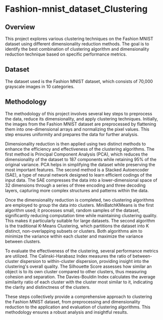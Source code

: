 # Fashion-mnist_dataset_Clustering

## Overview

This project explores various clustering techniques on the Fashion MNIST dataset using different dimensionality reduction methods. The goal is to identify the best combination of clustering algorithm and dimensionality reduction technique based on specific performance metrics.

## Dataset

The dataset used is the Fashion MNIST dataset, which consists of 70,000 grayscale images in 10 categories.

## Methodology

The methodology of this project involves several key steps to preprocess the data, reduce its dimensionality, and apply clustering techniques. Initially, the images from the Fashion MNIST dataset are preprocessed by flattening them into one-dimensional arrays and normalizing the pixel values. This step ensures uniformity and prepares the data for further analysis.

Dimensionality reduction is then applied using two distinct methods to enhance the efficiency and effectiveness of the clustering algorithms. The first method is Principal Component Analysis (PCA), which reduces the dimensionality of the dataset to 187 components while retaining 95% of the original variance. PCA helps in simplifying the dataset while preserving the most important features. The second method is a Stacked Autoencoder (SAE), a type of neural network designed to learn efficient codings of the input data. The SAE compresses the data into a lower-dimensional space of 32 dimensions through a series of three encoding and three decoding layers, capturing more complex structures and patterns within the data.

Once the dimensionality reduction is completed, two clustering algorithms are employed to group the data into clusters. MiniBatchKMeans is the first algorithm used; it processes small, random samples of the dataset, significantly reducing computation time while maintaining clustering quality. This makes it particularly suitable for large datasets. The second algorithm is the traditional K-Means Clustering, which partitions the dataset into K distinct, non-overlapping subsets or clusters. Both algorithms aim to minimize the variance within each cluster and maximize the variance between clusters.

To evaluate the effectiveness of the clustering, several performance metrics are utilized. The Calinski-Harabasz Index measures the ratio of between-cluster dispersion to within-cluster dispersion, providing insight into the clustering's overall quality. The Silhouette Score assesses how similar an object is to its own cluster compared to other clusters, thus measuring cohesion and separation. The Davies-Bouldin Index calculates the average similarity ratio of each cluster with the cluster most similar to it, indicating the clarity and distinctness of the clusters.

These steps collectively provide a comprehensive approach to clustering the Fashion MNIST dataset, from preprocessing and dimensionality reduction to the application and evaluation of clustering algorithms. This methodology ensures a robust analysis and insightful results.
